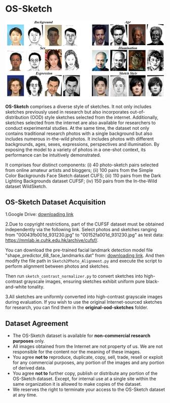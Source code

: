 # OS-Sketch
![image](https://github.com/HanWu3125/OS-Sketch/blob/main/OS-Sketch.png)

**OS-Sketch** comprises a diverse style of sketches. It not only includes sketches previously used in research but also incorporates out-of-distribution (OOD) style sketches selected from the internet. Additionally, sketches selected from the internet are also available for researchers to conduct experimental studies. At the same time, the dataset not only contains traditional research photos with a single background but also includes numerous in-the-wild photos. It includes photos with different backgrounds, ages, sexes, expressions, perspectives and illumination. By exposing the model to a variety of photos in a one-shot context, its performance can be intuitively demonstrated. 

It comprises four distinct components: 
(i) 40 photo-sketch pairs selected from online amateur artists and bloggers; 
(ii) 100 pairs from the Simple Color Backgrounds Face Sketch dataset CUFS; 
(iii) 110 pairs from the Dark Lighting Backgrounds dataset CUFSF; 
(iv) 150 pairs from the In-the-Wild dataset WildSketch.


## OS-Sketch Dataset Acquisition
1.Google Drive: [downloading link](https://drive.google.com/file/d/1FGmPlz84-C40XF50V92YYhzp7OMnnA0Q/view?usp=drive_link) 

2.Due to copyright restrictions, part of the CUFSF dataset must be obtained independently via the following link. Select photos and sketches ranging from "00043fb001d_931230.jpg" to "00152fa001d_931230.jpg" as test data:
https://mmlab.ie.cuhk.edu.hk/archive/cufsf/.

You can download the pre-trained facial landmark detection model file "shape_predictor_68_face_landmarks.dat" from: [downloading link](https://drive.google.com/file/d/1mkOKLUYtPBCGjM2TfxkpQ6qY-iD1YimH/view?usp=drive_link). And then modify the file path in `Sketch2Photo_Alignment.py` and execute the script to perform alignment between photos and sketches.

Then run `sketch_contrast_normalizer.py` to convert sketches into high-contrast grayscale images, ensuring sketches exhibit uniform pure black-and-white tonality.

3.All sketches are uniformly converted into high-contrast grayscale images during evaluation. If you wish to use the original Internet-sourced sketches for research, you can find them in the **original-ood-sketches** folder.


## Dataset Agreement
* The OS-Sketch dataset is available for **non-commercial research purposes** only.
* All images obtained from the Internet are not property of us. We are not responsible for the content nor the meaning of these images.
* You agree **not to** reproduce, duplicate, copy, sell, trade, resell or exploit for any commercial purposes, any portion of the images and any portion of derived data.
* You agree **not to** further copy, publish or distribute any portion of the OS-Sketch dataset. Except, for internal use at a single site within the same organization it is allowed to make copies of the dataset.
* We reserves the right to terminate your access to the OS-Sketch dataset at any time.
